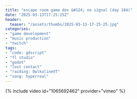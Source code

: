 ```yaml
---
title: "escape room game dev &#124; no signal (day 184)"
date: "2025-03-13T17:25:25Z"
header:
  teaser: "/assets/thumbs/2025-03-13-17-25-25.jpg"
categories:
- "game development"
- "music production"
- "twitch"
tags:
- "code: gdscript"
- "fl studio"
- "godot"
- "lost contact"
- "raiding: OwlkalineVT"
- "song: hyperreal"
---
```

{% include video id="1065692462" provider="vimeo" %}
